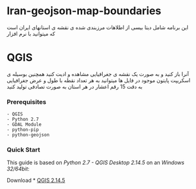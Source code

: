 # Iran-geojson-map-boundaries
این برنامه شامل دیتا بیسی از اطلاهات مرزبندی شده ی نقشه ی استانهای ایران است که میتوانید با نرم افزار 
# QGIS
آنرا باز کنید و به صورت یک نقشه ی جغرافیایی مشاهده و ادیت کنید
همچنین بوسیله ی اسکریپت پایتون موجود در فایل ها میتوانید به هر تعداد نقطه با طول و عرض جغرافیایی به دقت 15 رقم اعشار در هر استان به صورت تصادفی تولید کنید

### Prerequisites

	- QGIS
	- Python 2.7
	- GDAL Module
	- python-pip
	- python-geojson

### Quick Start
This guide is based on *Python 2.7 - QGIS Desktop 2.14.5* on an *Windows 32/64bit*:

Download * [QGIS 2.14.5]







 [QGIS 2.14.5]: < Iran-geojson-map-boundaries/ir_states_boundaries_coordinates.geojson >
